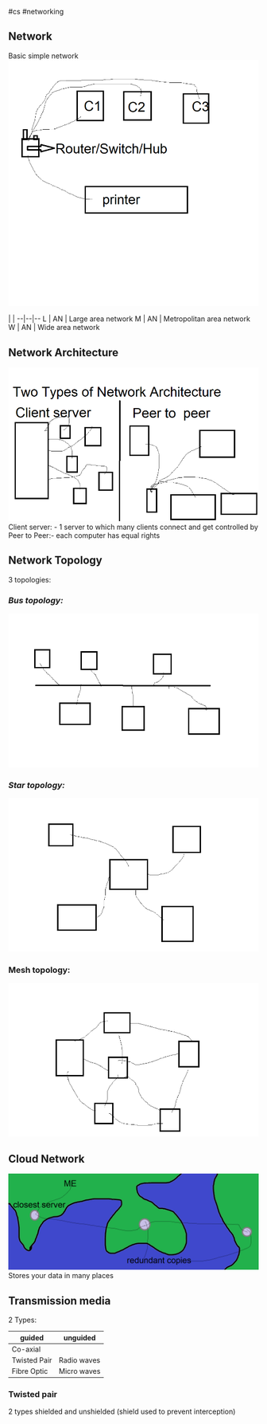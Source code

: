 #cs #networking
## Network
Basic simple network
![network|300*300](simple_network.png)

 | | 
--|--|--
L  |  AN  |  Large area network
M  |  AN  |  Metropolitan area network
W  |  AN  |  Wide area network

## Network Architecture
![network|300*300](Network_architectures.png)
Client server: - 1 server to which many clients connect and get controlled by
Peer to Peer:- each computer has equal rights

## Network Topology
3 topologies:
### _Bus topology:_
![network|300*300](bus_network.png)

### _Star topology:_
![network|300*300](star_network.png)

### Mesh topology:
![network|300*300](mesh_network.png)


## Cloud Network
![network|300*600](cloud.png)
Stores your data in many places

## Transmission media
2 Types:

guided | unguided
-- | --
Co-axial | 
Twisted Pair| Radio waves
Fibre Optic | Micro waves
### Twisted pair
2 types
shielded and unshielded
(shield used to prevent interception)







